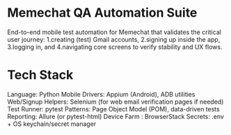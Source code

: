 # Memechat QA Automation Suite

End-to-end mobile test automation for Memechat that validates the critical user journey:
  1.creating (test) Gmail accounts,
  2.signing up inside the app,
  3.logging in, and
  4.navigating core screens to verify stability and UX flows.



# Tech Stack

Language: Python
Mobile Drivers: Appium (Android), ADB utilities
Web/Signup Helpers: Selenium (for web email verification pages if needed)
Test Runner: pytest
Patterns: Page Object Model (POM), data-driven tests
Reporting: Allure (or pytest-html)
Device Farm : BrowserStack
Secrets: .env + OS keychain/secret manager
